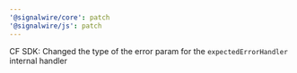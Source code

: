 ```yaml
---
'@signalwire/core': patch
'@signalwire/js': patch
---
```


CF SDK: Changed the type of the error param for the `expectedErrorHandler` internal handler
